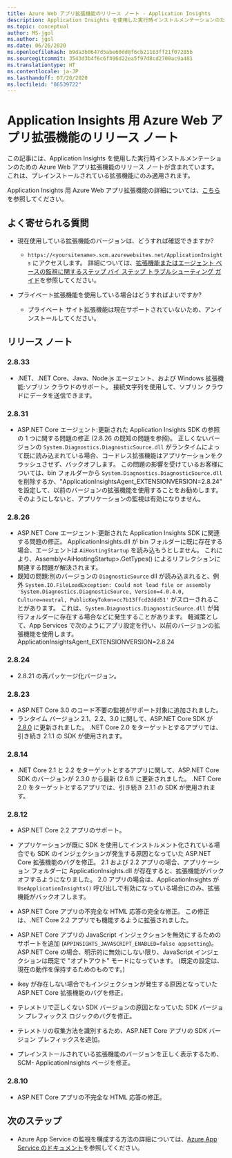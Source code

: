```yaml
---
title: Azure Web アプリ拡張機能のリリース ノート - Application Insights
description: Application Insights を使用した実行時インストルメンテーションのための Azure Web アプリ拡張機能のリリース ノートです。
ms.topic: conceptual
author: MS-jgol
ms.author: jgol
ms.date: 06/26/2020
ms.openlocfilehash: b9da3b0647d5abe60dd8f6cb21163ff21f07205b
ms.sourcegitcommit: 3543d3b4f6c6f496d22ea5f97d8cd2700ac9a481
ms.translationtype: HT
ms.contentlocale: ja-JP
ms.lasthandoff: 07/20/2020
ms.locfileid: "86539722"
---
```

# <a name="release-notes-for-azure-web-app-extension-for-application-insights"></a>Application Insights 用 Azure Web アプリ拡張機能のリリース ノート

この記事には、Application Insights を使用した実行時インストルメンテーションのための Azure Web アプリ拡張機能のリリース ノートが含まれています。 これは、プレインストールされている拡張機能にのみ適用されます。

Application Insights 用 Azure Web アプリ拡張機能の詳細については、[こちら](azure-web-apps.md)を参照してください。

## <a name="frequently-asked-questions"></a>よく寄せられる質問

- 現在使用している拡張機能のバージョンは、どうすれば確認できますか?
    - `https://<yoursitename>.scm.azurewebsites.net/ApplicationInsights` にアクセスします。 詳細については、[拡張機能またはエージェント ベースの監視に関するステップ バイ ステップ トラブルシューティング ガイド](./azure-web-apps.md?tabs=net#troubleshooting)を参照してください。

- プライベート拡張機能を使用している場合はどうすればよいですか?
    - プライベート サイト拡張機能は現在サポートされていないため、アンインストールしてください。

## <a name="release-notes"></a>リリース ノート

### <a name="2833"></a>2.8.33

- .NET、.NET Core、Java、Node.js エージェント、および Windows 拡張機能:ソブリン クラウドのサポート。 接続文字列を使用して、ソブリン クラウドにデータを送信できます。

### <a name="2831"></a>2.8.31

- ASP.NET Core エージェント:更新された Application Insights SDK の参照の 1 つに関する問題の修正 (2.8.26 の既知の問題を参照)。 正しくないバージョンの `System.Diagnostics.DiagnosticSource.dll` がランタイムによって既に読み込まれている場合、コードレス拡張機能はアプリケーションをクラッシュさせず、バックオフします。 この問題の影響を受けているお客様については、bin フォルダーから `System.Diagnostics.DiagnosticSource.dll` を削除するか、"ApplicationInsightsAgent_EXTENSIONVERSION=2.8.24" を設定して、以前のバージョンの拡張機能を使用することをお勧めします。そのようにしないと、アプリケーションの監視は有効になりません。

### <a name="2826"></a>2.8.26

- ASP.NET Core エージェント:更新された Application Insights SDK に関連する問題の修正。 ApplicationInsights.dll が bin フォルダーに既に存在する場合、エージェントは `AiHostingStartup` を読み込もうとしません。 これにより、Assembly\<AiHostingStartup\>.GetTypes() によるリフレクションに関連する問題が解決されます。
- 既知の問題:別のバージョンの `DiagnosticSource` dll が読み込まれると、例外 `System.IO.FileLoadException: Could not load file or assembly 'System.Diagnostics.DiagnosticSource, Version=4.0.4.0, Culture=neutral, PublicKeyToken=cc7b13ffcd2ddd51'` がスローされることがあります。 これは、`System.Diagnostics.DiagnosticSource.dll` が発行フォルダーに存在する場合などに発生することがあります。 軽減策として、App Services で次のようにアプリ設定を行い、以前のバージョンの拡張機能を使用します。ApplicationInsightsAgent_EXTENSIONVERSION=2.8.24

### <a name="2824"></a>2.8.24

- 2\.8.21 の再パッケージ化バージョン。

### <a name="2823"></a>2.8.23

- ASP.NET Core 3.0 のコード不要の監視がサポート対象に追加されました。
- ランタイム バージョン 2.1、2.2、3.0 に関して、ASP.NET Core SDK が [2.8.0](https://github.com/microsoft/ApplicationInsights-aspnetcore/releases/tag/2.8.0) に更新されました。 .NET Core 2.0 をターゲットとするアプリでは、引き続き 2.1.1 の SDK が使用されます。

### <a name="2814"></a>2.8.14

- .NET Core 2.1 と 2.2 をターゲットとするアプリに関して、ASP.NET Core SDK のバージョンが 2.3.0 から最新 (2.6.1) に更新されました。 .NET Core 2.0 をターゲットとするアプリでは、引き続き 2.1.1 の SDK が使用されます。

### <a name="2812"></a>2.8.12

- ASP.NET Core 2.2 アプリのサポート。
- アプリケーションが既に SDK を使用してインストルメント化されている場合でも SDK のインジェクションが発生する原因となっていた ASP.NET Core 拡張機能のバグを修正。 2\.1 および 2.2 アプリの場合、アプリケーション フォルダーに ApplicationInsights.dll が存在すると、拡張機能がバックオフするようになりました。 2\.0 アプリの場合は、ApplicationInsights が `UseApplicationInsights()` 呼び出しで有効になっている場合にのみ、拡張機能がバックオフします。

- ASP.NET Core アプリの不完全な HTML 応答の完全な修正。 この修正は、.NET Core 2.2 アプリでも機能するように拡張されました。

- ASP.NET Core アプリの JavaScript インジェクションを無効にするためのサポートを追加 (`APPINSIGHTS_JAVASCRIPT_ENABLED=false appsetting`)。 ASP.NET Core の場合、明示的に無効にしない限り、JavaScript インジェクションは既定で "オプトアウト" モードになっています。 (既定の設定は、現在の動作を保持するためのものです。)

- ikey が存在しない場合でもインジェクションが発生する原因となっていた ASP.NET Core 拡張機能のバグを修正。
- テレメトリで正しくない SDK バージョンの原因となっていた SDK バージョン プレフィックス ロジックのバグを修正。

- テレメトリの収集方法を識別するため、ASP.NET Core アプリの SDK バージョン プレフィックスを追加。
- プレインストールされている拡張機能のバージョンを正しく表示するため、SCM- ApplicationInsights ページを修正。

### <a name="2810"></a>2.8.10

- ASP.NET Core アプリの不完全な HTML 応答の修正。

## <a name="next-steps"></a>次のステップ

- Azure App Service の監視を構成する方法の詳細については、[Azure App Service のドキュメント](azure-web-apps.md)を参照してください。 
